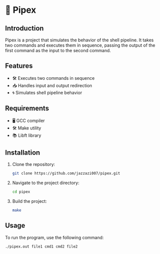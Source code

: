 # 🚀 Pipex

## Introduction
Pipex is a project that simulates the behavior of the shell pipeline. It takes two commands and executes them in sequence, passing the output of the first command as the input to the second command.

## Features
- 🛠️ Executes two commands in sequence
- 📥 Handles input and output redirection
- 🌀 Simulates shell pipeline behavior

## Requirements
- 🖥️ GCC compiler
- 🛠️ Make utility
- 📚 Libft library

## Installation
1. Clone the repository:
    ```sh
    git clone https://github.com/jazzazi007/pipex.git
    ```
2. Navigate to the project directory:
    ```sh
    cd pipex
    ```
3. Build the project:
    ```sh
    make
    ```

## Usage
To run the program, use the following command:
```sh
./pipex.out file1 cmd1 cmd2 file2